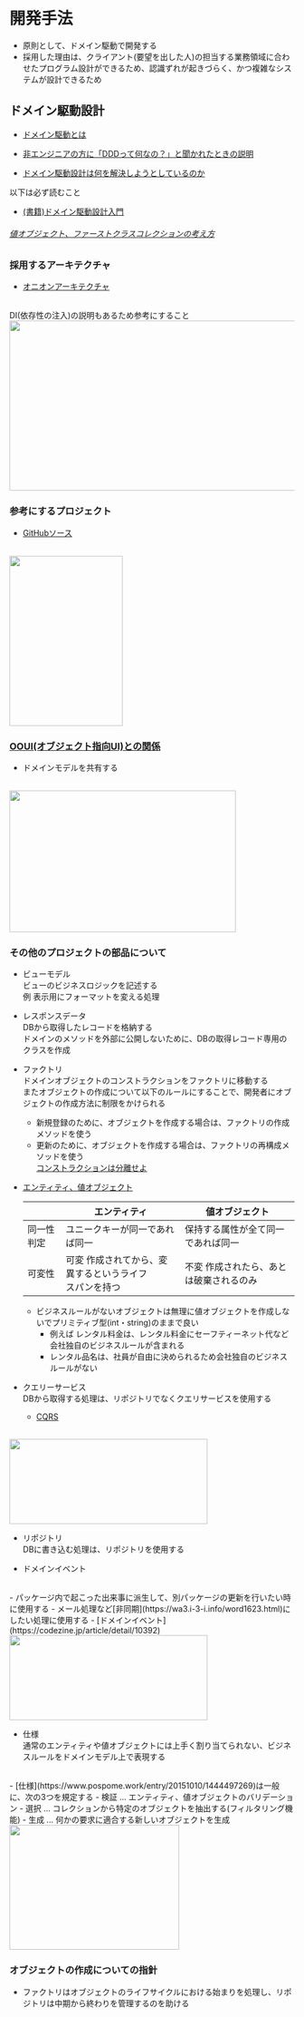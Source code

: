 # 開発手法

* 原則として、ドメイン駆動で開発する
* 採用した理由は、クライアント(要望を出した人)の担当する業務領域に合わせたプログラム設計ができるため、認識ずれが起きづらく、かつ複雑なシステムが設計できるため

## ドメイン駆動設計

* [ドメイン駆動とは](https://codezine.jp/article/detail/11968)

* [非エンジニアの方に「DDDって何なの？」と聞かれたときの説明](https://little-hands.hatenablog.com/entry/2018/12/17/what_is_ddd)
* [ドメイン駆動設計は何を解決しようとしているのか](https://qiita.com/little_hand_s/items/721afcbc555444663247
)

以下は必ず読むこと
* [(書籍)ドメイン駆動設計入門](https://www.amazon.co.jp/%E3%83%89%E3%83%A1%E3%82%A4%E3%83%B3%E9%A7%86%E5%8B%95%E8%A8%AD%E8%A8%88%E5%85%A5%E9%96%80-%E3%83%9C%E3%83%88%E3%83%A0%E3%82%A2%E3%83%83%E3%83%97%E3%81%A7%E3%82%8F%E3%81%8B%E3%82%8B-%E3%83%89%E3%83%A1%E3%82%A4%E3%83%B3%E9%A7%86%E5%8B%95%E8%A8%AD%E8%A8%88%E3%81%AE%E5%9F%BA%E6%9C%AC-%E6%88%90%E7%80%AC-%E5%85%81%E5%AE%A3/dp/479815072X/ref=sr_1_1?__mk_ja_JP=%E3%82%AB%E3%82%BF%E3%82%AB%E3%83%8A&crid=14Q7AOEEWESG9&dchild=1&keywords=%E3%83%89%E3%83%A1%E3%82%A4%E3%83%B3%E9%A7%86%E5%8B%95%E8%A8%AD%E8%A8%88%E5%85%A5%E9%96%80&qid=1602549073&s=books&sprefix=%E3%83%89%E3%83%A1%E3%82%A4%E3%83%B3%2Ccomputers%2C228&sr=1-1)

###### [値オブジェクト、ファーストクラスコレクションの考え方](https://blog.sojiro.me/blog/2017/08/25/value-object-and-collection-object/)

### 採用するアーキテクチャ
* [オニオンアーキテクチャ](https://little-hands.hatenablog.com/entry/2018/12/10/ddd-architecture)
<br>
DI(依存性の注入)の説明もあるため参考にすること
<img src="https://i.imgur.com/5FwNJv5.png" width="700" height="300"/>

### 参考にするプロジェクト
* [GitHubソース](https://github.com/shin1x1/laravel-ddd-sample)
<br>
<img src="https://i.imgur.com/U24tmtt.png" width="200" height="300"/>

### [OOUI(オブジェクト指向UI)との関係](https://medium.com/mixi-developers/ooui-apply-object-oriented-to-design-2adecccbac08)
* ドメインモデルを共有する
<br>
<img src="https://i.imgur.com/u9fjJbT.png" width="400" height="250"/>

### その他のプロジェクトの部品について
* ビューモデル
<br>ビューのビジネスロジックを記述する
<br>例 表示用にフォーマットを変える処理

* レスポンスデータ
<br>DBから取得したレコードを格納する
<br>ドメインのメソッドを外部に公開しないために、DBの取得レコード専用のクラスを作成

* ファクトリ
<br>ドメインオブジェクトのコンストラクションをファクトリに移動する
<br>またオブジェクトの作成について以下のルールにすることで、開発者にオブジェクトの作成方法に制限をかけられる
  - 新規登録のために、オブジェクトを作成する場合は、ファクトリの作成メソッドを使う
  - 更新のために、オブジェクトを作成する場合は、ファクトリの再構成メソッドを使う 
  <br>[コンストラクションは分離せよ](http://masuda220.jugem.jp/?eid=316)

* [エンティティ、値オブジェクト](https://little-hands.hatenablog.com/entry/2018/12/09/entity-value-object)

    |      |  エンティティ  |  値オブジェクト   |
    | ---- | ---- | ---- |
    |  同一性判定  |  ユニークキーが同一であれば同一  |  保持する属性が全て同一であれば同一  |
    |  可変性  |  可変 作成されてから、変異するというライフ<br>スパンを持つ  |  不変 作成されたら、あとは破棄されるのみ  |

  - ビジネスルールがないオブジェクトは無理に値オブジェクトを作成しないでプリミティブ型(int・string)のままで良い
    - 例えば レンタル料金は、レンタル料金にセーフティーネット代など会社独自のビジネスルールが含まれる
    - レンタル品名は、社員が自由に決められるため会社独自のビジネスルールがない

* クエリーサービス 
<br>DBから取得する処理は、リポジトリでなくクエリサービスを使用する
  - [CQRS](https://little-hands.hatenablog.com/entry/2019/12/02/cqrs)
  <br>
<img src="https://i.imgur.com/ok3C3nE.png" width="350" height="150"/>

* リポジトリ
<br>DBに書き込む処理は、リポジトリを使用する

* ドメインイベント
<br>
  - パッケージ内で起こった出来事に派生して、別パッケージの更新を行いたい時に使用する
  - メール処理など[非同期](https://wa3.i-3-i.info/word1623.html)にしたい処理に使用する
    - [ドメインイベント](https://codezine.jp/article/detail/10392)
  <br>
<img src="https://docs.microsoft.com/ja-jp/dotnet/architecture/microservices/microservice-ddd-cqrs-patterns/media/domain-events-design-implementation/domain-model-ordering-microservice.png" width="350" height="150"/>

* 仕様
<br>通常のエンティティや値オブジェクトには上手く割り当てられない、ビジネスルールをドメインモデル上で表現する
<br>
  - [仕様](https://www.pospome.work/entry/20151010/1444497269)は一般に、次の3つを規定する
    - 検証 ... エンティティ、値オブジェクトのバリデーション
    - 選択 ... コレクションから特定のオブジェクトを抽出する(フィルタリング機能)
    - 生成 ... 何かの要求に適合する新しいオブジェクトを生成
<br>
<img src="https://image.slidesharecdn.com/20150531phpconkansai-150530073401-lva1-app6891/95/20150531-phpcon-kansai-7-638.jpg?cb=1432971289" width="300" height="220"/>

  
### オブジェクトの作成についての指針

* ファクトリはオブジェクトのライフサイクルにおける始まりを処理し、リポジトリは中期から終わりを管理するのを助ける
